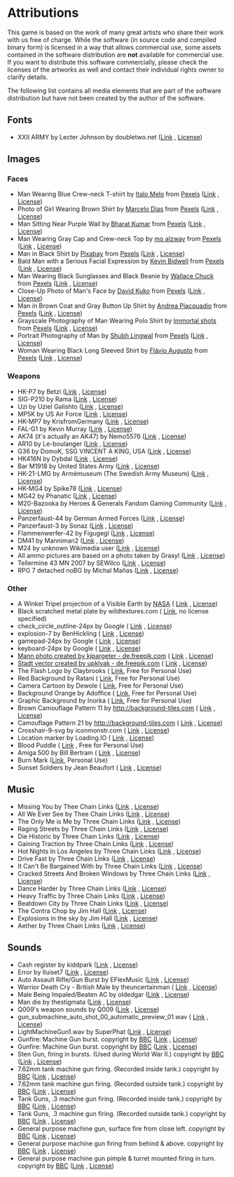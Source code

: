 # Attributions

This game is based on the work of many great artists who share their work with us free of charge. While the software (in
source code and compiled binary form) is licensed in a way that allows commercial use, some assets contained in the
software distribution are **not** available for commercial use. If you want to distribute this software commercially,
please check the licenses of the artworks as well and contact their individual rights owner to clarify details.

The following list contains all media elements that are part of the software distribution but have not been created by
the author of the software.

## Fonts

* XXII ARMY by Lecter Johnson by doubletwo.net ([Link](https://fontsbytes.com/x/xxii-army/)
  , [License](https://github.com/huddeldaddel/retro-carnage/blob/master/public/fonts/XXII-Dirty-Army-Eula.txt))

## Images

### Faces

* Man Wearing Blue Crew-neck T-shirt
  by [Italo Melo](https://www.pexels.com/@italo-melo-881954?utm_content=attributionCopyText&utm_medium=referral&utm_source=pexels)
  from [Pexels](https://www.pexels.com/photo/man-wearing-blue-crew-neck-t-shirt-2379005/?utm_content=attributionCopyText&utm_medium=referral&utm_source=pexels) ([Link](https://www.pexels.com/photo/man-wearing-blue-crew-neck-t-shirt-2379005/)
  , [License](https://www.pexels.com/photo-license/))
* Photo of Girl Wearing Brown Shirt
  by [Marcelo Dias](https://www.pexels.com/@marcelodias?utm_content=attributionCopyText&utm_medium=referral&utm_source=pexels)
  from [Pexels](https://www.pexels.com/photo/man-wearing-blue-crew-neck-t-shirt-2379005/?utm_content=attributionCopyText&utm_medium=referral&utm_source=pexels) ([Link](https://www.pexels.com/photo/photo-of-girl-wearing-brown-shirt-2104252/)
  , [License](https://www.pexels.com/photo-license/))
* Man Sitting Near Purple Wall
  by [Bharat Kumar](https://www.pexels.com/@bharatkuiper?utm_content=attributionCopyText&amp;utm_medium=referral&amp;utm_source=pexels)
  from [Pexels](https://www.pexels.com/photo/man-wearing-blue-crew-neck-t-shirt-2379005/?utm_content=attributionCopyText&amp;utm_medium=referral&amp;utm_source=pexels) ([Link](https://www.pexels.com/photo/man-sitting-near-purple-wall-2232981/)
  , [License](https://www.pexels.com/photo-license/))
* Man Wearing Gray Cap and Crew-neck Top
  by [mo alzway](https://www.pexels.com/@zway?utm_content=attributionCopyText&utm_medium=referral&utm_source=pexels)
  from [Pexels](https://www.pexels.com/photo/man-wearing-blue-crew-neck-t-shirt-2379005/?utm_content=attributionCopyText&utm_medium=referral&utm_source=pexels) ([Link](https://www.pexels.com/photo/angry-beard-blur-close-up-542282/)
  , [License](https://www.pexels.com/photo-license/))
* Man in Black Shirt by [Pixabay](https://www.pexels.com/@pixabay)
  from [Pexels](https://www.pexels.com/photo/man-wearing-blue-crew-neck-t-shirt-2379005/?utm_content=attributionCopyText&utm_medium=referral&utm_source=pexels) ([Link](https://www.pexels.com/photo/man-in-black-shirt-35065/)
  , [License](https://www.pexels.com/creative-commons-images/))
* Bald Man with a Serious Facial Expression
  by [Kevin Bidwell](https://www.pexels.com/@kevinbidwell?utm_content=attributionCopyText&utm_medium=referral&utm_source=pexels)
  from [Pexels](https://www.pexels.com/photo/man-wearing-blue-crew-neck-t-shirt-2379005/?utm_content=attributionCopyText&utm_medium=referral&utm_source=pexels) ([Link](https://www.pexels.com/photo/bald-man-with-a-serious-facial-expression-2380794/)
  , [License](https://www.pexels.com/photo-license/))
* Man Wearing Black Sunglasses and Black Beanie
  by [Wallace Chuck](https://www.pexels.com/@chuck?utm_content=attributionCopyText&utm_medium=referral&utm_source=pexels)
  from [Pexels](https://www.pexels.com/photo/man-wearing-blue-crew-neck-t-shirt-2379005/?utm_content=attributionCopyText&utm_medium=referral&utm_source=pexels) ([Link](https://www.pexels.com/photo/man-wearing-black-sunglasses-and-black-beanie-3984958/)
  , [License](https://www.pexels.com/photo-license/))
* Close-Up Photo of Man's Face
  by [David Kuko](https://www.pexels.com/@david-kuko-965630?utm_content=attributionCopyText&utm_medium=referral&utm_source=pexels)
  from [Pexels](https://www.pexels.com/photo/man-wearing-blue-crew-neck-t-shirt-2379005/?utm_content=attributionCopyText&utm_medium=referral&utm_source=pexels) ([Link](https://www.pexels.com/photo/close-up-photo-of-man-s-face-2743754/)
  , [License](https://www.pexels.com/photo-license/))
* Man in Brown Coat and Gray Button Up Shirt
  by [Andrea Piacquadio](https://www.pexels.com/@olly?utm_content=attributionCopyText&utm_medium=referral&utm_source=pexels)
  from [Pexels](https://www.pexels.com/photo/man-wearing-blue-crew-neck-t-shirt-2379005/?utm_content=attributionCopyText&utm_medium=referral&utm_source=pexels) ([Link](https://www.pexels.com/photo/man-in-brown-coat-and-gray-button-up-shirt-3785074/)
  , [License](https://www.pexels.com/photo-license/))
* Grayscale Photography of Man Wearing Polo Shirt
  by [Immortal shots](https://www.pexels.com/@deathless?utm_content=attributionCopyText&utm_medium=referral&utm_source=pexels)
  from [Pexels](https://www.pexels.com/photo/man-wearing-blue-crew-neck-t-shirt-2379005/?utm_content=attributionCopyText&utm_medium=referral&utm_source=pexels) ([Link](https://www.pexels.com/photo/adult-aged-black-and-white-close-up-1146603/)
  , [License](https://www.pexels.com/photo-license/))
* Portrait Photography of Man
  by [Shubh Lingwal](https://www.pexels.com/@mrweird0?utm_content=attributionCopyText&utm_medium=referral&utm_source=pexels)
  from [Pexels](https://www.pexels.com/photo/man-wearing-blue-crew-neck-t-shirt-2379005/?utm_content=attributionCopyText&utm_medium=referral&utm_source=pexels) ([Link](https://www.pexels.com/photo/adult-aged-beard-elder-1154059/)
  , [License](https://www.pexels.com/photo-license/))
* Woman Wearing Black Long Sleeved Shirt
  by [Flávio Augusto](https://www.pexels.com/@flavio-augusto-918711?utm_content=attributionCopyText&utm_medium=referral&utm_source=pexels)
  from [Pexels](https://www.pexels.com/photo/man-wearing-blue-crew-neck-t-shirt-2379005/?utm_content=attributionCopyText&utm_medium=referral&utm_source=pexels) ([Link](https://www.pexels.com/photo/woman-wearing-black-long-sleeved-shirt-1832959/)
  , [License](https://www.pexels.com/photo-license/))

### Weapons

* HK-P7 by Betzi ([Link](https://commons.wikimedia.org/wiki/File:HK-P7.jpg)
  , [License](https://creativecommons.org/licenses/by-sa/3.0/deed.en))
* SIG-P210 by Rama ([Link](https://commons.wikimedia.org/wiki/File:SIG_P210_IMG_6829-30_P2_noBG.png)
  , [License](https://creativecommons.org/licenses/by-sa/2.0/fr/deed.de))
* Uzi by Uziel Galishto ([Link](https://commons.wikimedia.org/wiki/File:Uzi_of_the_israeli_armed_forces_noBG.png)
  , [License](https://creativecommons.org/licenses/by-sa/3.0/deed.de))
* MP5K by US Air Force ([Link](https://commons.wikimedia.org/wiki/File:MP5K_Submachine_Gun_(7414624602)_noBG.png)
  , [License](https://creativecommons.org/licenses/by-sa/4.0/deed.de))
* HK-MP7 by KrisfromGermany ([Link](https://commons.wikimedia.org/wiki/File:HK_MP7_Bundeswehr_noBG.png)
  , [License](https://creativecommons.org/licenses/by-sa/4.0/deed.de))
* FAL-G1 by Kevin Murray ([Link](https://commons.wikimedia.org/wiki/File:German_FAL-G1_noBG.png)
  , [License](https://creativecommons.org/licenses/by-sa/3.0/deed.de))
* AK74 (it's actually an AK47) by Nemo5576 ([Link](https://commons.wikimedia.org/wiki/File:AK-47_type_II_noBG.png)
  , [License](https://creativecommons.org/licenses/by-sa/4.0/deed.en))
* AR10 by Le-boulanger ([Link](https://commons.wikimedia.org/wiki/File:AR10_Armalite_vue_d%27ensemble_noBG.jpg)
  , [License](https://creativecommons.org/licenses/by-sa/4.0/deed.de))
* G36 by DomoK, SSG VINCENT A KING, USA ([Link](https://commons.wikimedia.org/wiki/File:Gewehr_G36_noBG.png)
  , [License](https://creativecommons.org/licenses/by-sa/4.0/deed.de))
* HK416N by Dybdal ([Link](https://commons.wikimedia.org/wiki/File:HK416N.png)
  , [License](https://creativecommons.org/licenses/by-sa/2.0/deed.de))
* Bar M1918 by United States Army ([Link](https://commons.wikimedia.org/wiki/File:Army_Heritage_Museum_B.A.R..png)
  , [License](https://en.wikipedia.org/wiki/public_domain))
* HK-21-LMG by Armémuseum (The Swedish Army
  Museum) ([Link](https://commons.wikimedia.org/wiki/File:HK_21_LMG_Left_and_Right_noBG.png)
  , [License](https://creativecommons.org/licenses/by-sa/4.0/deed.de))
* HK-MG4 by Spike78 ([Link](https://commons.wikimedia.org/wiki/File:HK_MG4_01_noBG.png)
  , [License](https://creativecommons.org/licenses/by-sa/4.0/deed.de))
* MG42 by Phanatic ([Link](https://commons.wikimedia.org/wiki/File:MG42_1_noBG.jpg)
  , [License](https://creativecommons.org/licenses/by-sa/4.0/deed.de))
* M20-Bazooka by Heroes & Generals Fandom Gaming Community ([Link](https://heroesandgenerals.gamepedia.com/Bazooka_M9A1)
  , [License](https://creativecommons.org/licenses/by-nc-sa/3.0/))
* Panzerfaust-44 by German Armed Forces ([Link](https://commons.wikimedia.org/wiki/File:Leichte_Panzerfaust_44_noBG.png)
  , [License](https://creativecommons.org/licenses/by-sa/4.0/deed.de))
* Panzerfaust-3 by Sonaz ([Link](https://commons.wikimedia.org/wiki/File:Panzerfaust3_noBG.png)
  , [License](https://creativecommons.org/licenses/by-sa/3.0/deed.de))
* Flammenwerfer-42 by Figugegl ([Link](https://commons.wikimedia.org/wiki/File:Flammenwerfer_42_55_W%2BF.jpg)
  , [License](https://creativecommons.org/licenses/by-sa/4.0/deed.en))
* DM41 by Manniman2 ([Link](https://commons.wikimedia.org/wiki/File:DM41_4_noBG.png)
  , [License](https://creativecommons.org/licenses/by-sa/4.0/deed.de))
* M24 by unknown Wikimedia user ([Link](https://commons.wikimedia.org/wiki/File:M24_1_noBG.png)
  , [License](https://creativecommons.org/licenses/by-sa/4.0/deed.de))
* All ammo pictures are based on a photo taken by
  Grasyl ([Link](https://commons.wikimedia.org/wiki/File:Big_caliber_cartridge_comparison_v3_-_.22lr,_9x18mm,_9x19mm,_7.62x25mm,_.40_S%26W,_10mm_Auto,_.45_ACP,_.454_Casull,_.30_Carbine,_4.6mm_HK,_5.56x45mm_NATO,_5.45x39mm,_7.62x39mm,_7.62x51mm,_7.62x45mmR,_.303,_7.92x57mm,_.30-06.jpg)
  , [License](https://creativecommons.org/licenses/by-sa/4.0/deed.de))
* Tellermine 43 MN 2007 by
  SEWilco ([Link](https://de.wikipedia.org/wiki/Tellermine_43#/media/Datei:Tellermine_43_MN_2007.JPG)
  , [License](http://creativecommons.org/licenses/by-sa/3.0/))
* RPG 7 detached noBG by Michal Maňas ([Link](https://commons.wikimedia.org/wiki/File:RPG_7_detached_noBG.jpg)
  , [License](https://creativecommons.org/licenses/by-sa/2.5/deed.en))

### Other

* A Winkel Tripel projection of a Visible Earth by [NASA](https://www.nasa.gov/) (
  [Link](https://commons.wikimedia.org/wiki/File:Winkel-tripel-projection.jpg)
  , [License](https://en.wikipedia.org/wiki/public_domain))
* Black scratched metal plate by wildtextures.com (
  [Link](https://www.wildtextures.com/free-textures/black-scratched-metal-plate/), no license specified)
* check_circle_outline-24px by Google (
  [Link](https://material.io/resources/icons/?icon=check_circle_outline&style=baseline)
  , [License](https://www.apache.org/licenses/LICENSE-2.0.html))
* explosion-7 by BenHickling (
  [Link](https://opengameart.org/content/explosion-7)
  , [License](https://creativecommons.org/publicdomain/zero/1.0/))
* gamepad-24px by Google (
  [Link](https://material.io/resources/icons/?icon=gamepad&style=baseline)
  , [License](https://www.apache.org/licenses/LICENSE-2.0.html))
* keyboard-24px by Google (
  [Link](https://material.io/resources/icons/?icon=keyboard&style=baseline)
  , [License](https://www.apache.org/licenses/LICENSE-2.0.html))
* [Mann photo created by kjpargeter - de.freepik.com](https://de.freepik.com/fotos/mann) (
  [Link](https://de.freepik.com/fotos-kostenlos/soldat-zu-fuss-silhouette_879706.htm)
  , [License](https://de.freepik.com/profile/license/pdf/879706?lang=en))
* [Stadt vector created by upklyak - de.freepik.com](https://de.freepik.com/vektoren/stadt) (
  [Link](https://de.freepik.com/vektoren-kostenlos/stadt-im-feuer-krieg-zerstoeren-brennende-kaputte-gebaeude_9750004.htm)
  , [License](https://de.freepik.com/profile/license/pdf/879706?lang=en))
* The Flash Logo by Claybrooks (
  [Link](https://www.cleanpng.com/png-muzzle-flash-desktop-wallpaper-portable-network-gr-7014651/), Free for Personal
  Use)
* Red Background by Ratani (
  [Link](https://www.cleanpng.com/png-encapsulated-postscript-2080422/), Free for Personal Use)
* Camera Cartoon by Dewole (
  [Link](https://www.cleanpng.com/png-muzzle-flash-clip-art-the-flash-2406834/), Free for Personal Use)
* Background Orange by Adoffice (
  [Link](https://www.cleanpng.com/png-muzzle-flash-gunshot-clip-art-arvores-3379867/), Free for Personal Use)
* Graphic Background by Inorka (
  [Link](https://www.cleanpng.com/png-muzzle-flash-clip-art-4336582/), Free for Personal Use)
* Brown Camouflage Pattern 11 by http://background-tiles.com (
  [Link](https://background-tiles.com/overview/yellow/1011.php)
  , [License](https://background-tiles.com/terms.pdf))
* Camouflage Pattern 21 by http://background-tiles.com (
  [Link](https://background-tiles.com/overview/mixed-colors/1021.php)
  , [License](https://background-tiles.com/terms.pdf))
* Crosshair-9-svg by iconmonstr.com (
  [Link](https://iconmonstr.com/crosshair-9-svg/)
  , [License](https://iconmonstr.com/license/))
* Location marker by Loading.IO (
  [Link](https://loading.io/spinner/dual-ring/-disqus-ring-donut-rotate)
  , [License](https://loading.io/license/#free-license))
* Blood Puddle (
  [Link](https://www.nicepng.com/ourpic/u2q8t4i1q8i1o0y3_blood-pool-transparent-png-clip-art-freeuse-download/#)
  , Free for Personal Use)
* Amiga 500 by Bill Bertram (
  [Link](https://commons.wikimedia.org/wiki/File:Leander_Amiga500.jpg)
  , [License](https://creativecommons.org/licenses/by-sa/2.5/deed.en))
* Burn Mark ([Link](https://pngio.com/images/png-a654622.html), Personal Use)
* Sunset Soldiers by Jean Beaufort (
  [Link](https://www.publicdomainpictures.net/en/view-image.php?image=224388&picture=sunset-soldiers)
  , [License](http://creativecommons.org/publicdomain/zero/1.0/))

## Music

* Missing You by Thee Chain Links ([Link](https://soundcloud.com/beardmont/missing-you)
  , [License](http://creativecommons.org/licenses/by/3.0/))
* All We Ever See by Thee Chain Links ([Link](https://soundcloud.com/beardmont/all-we-ever-see-of-stars)
  , [License](http://creativecommons.org/licenses/by/3.0/))
* The Only Me is Me by Three Chain Links ([Link](https://soundcloud.com/beardmont/the-only-me-is-me)
  , [License](http://creativecommons.org/licenses/by/3.0/))
* Raging Streets by Three Chain Links ([Link](https://soundcloud.com/beardmont/raging-streets)
  , [License](http://creativecommons.org/licenses/by/3.0/))
* Die Historic by Three Chain Links ([Link](https://soundcloud.com/beardmont/die-historic)
  , [License](http://creativecommons.org/licenses/by/3.0/))
* Gaining Traction by Three Chain Links ([Link](https://soundcloud.com/beardmont/gaining-traction)
  , [License](http://creativecommons.org/licenses/by/3.0/))
* Hot Nights In Los Angeles by Three Chain Links ([Link](https://soundcloud.com/beardmont/hot-nights-in-los-angeles)
  , [License](http://creativecommons.org/licenses/by/3.0/))
* Drive Fast by Three Chain Links ([Link](https://soundcloud.com/beardmont/three-chain-links-the-5)
  , [License](http://creativecommons.org/licenses/by-sa/3.0/))
* It Can't Be Bargained With by Three Chain Links ([Link](https://soundcloud.com/beardmont/three-chain-links-the-2)
  , [License](http://creativecommons.org/licenses/by-sa/3.0/))
* Cracked Streets And Broken Windows by Three Chain
  Links ([Link](https://soundcloud.com/beardmont/three-chain-links-the-1)
  , [License](http://creativecommons.org/licenses/by-sa/3.0/))
* Dance Harder by Three Chain Links ([Link](https://soundcloud.com/beardmont/three-chain-links-the)
  , [License](http://creativecommons.org/licenses/by-sa/3.0/))
* Heavy Traffic by Three Chain Links ([Link](https://soundcloud.com/beardmont/three-chain-links-the-happiest)
  , [License](http://creativecommons.org/licenses/by-sa/3.0/))
* Beatdown City by Three Chain Links ([Link](https://soundcloud.com/beardmont/beatdown-city)
  , [License](http://creativecommons.org/licenses/by/3.0/))
* The Contra Chop by Jim Hall ([Link](https://freemusicarchive.org/music/jim-hall)
  , [License](https://creativecommons.org/licenses/by/4.0))
* Explosions in the sky by Jim Hall ([Link](https://freemusicarchive.org/music/jim-hall)
  , [License](https://creativecommons.org/licenses/by/4.0))
* Aether by Three Chain Links ([Link](https://freemusicarchive.org/music/Three_Chain_Links)
  , [License](https://creativecommons.org/licenses/by/4.0))

## Sounds

* Cash register by kiddpark ([Link](https://freesound.org/people/kiddpark/sounds/201159/)
  , [License](http://creativecommons.org/licenses/by/3.0/))
* Error by lluiset7 ([Link](https://freesound.org/people/lluiset7/sounds/141334/)
  , [License](http://creativecommons.org/publicdomain/zero/1.0/))
* Auto Assault Rifle/Gun Burst by EFlexMusic ([Link](https://freesound.org/people/EFlexMusic/sounds/393671/)
  , [License](http://creativecommons.org/licenses/by-nc/3.0/))
* Warrior Death Cry - British Male by theuncertainman (
  [Link](https://freesound.org/people/theuncertainman/sounds/417539/)
  , [License](http://creativecommons.org/licenses/by/3.0/))
* Male Being Impaled/Beaten AC by oldedgar ([Link](https://freesound.org/people/oldedgar/sounds/131710/)
  , [License](http://creativecommons.org/publicdomain/zero/1.0/))
* Man die by thestigmata ([Link](https://freesound.org/people/thestigmata/sounds/202037/)
  , [License](http://creativecommons.org/licenses/by-nc/3.0/))
* Q009's weapon sounds by Q009 ([Link](https://opengameart.org/content/q009s-weapon-sounds)
  , [License](https://creativecommons.org/licenses/by-sa/3.0/))
* gun_submachine_auto_shot_00_automatic_preview_01.wav (
  [Link](https://gamesounds.xyz/?dir=Sonniss.com%20-%20GDC%202017%20-%20Game%20Audio%20Bundle/Gamemaster%20Audio%20-%20%20Gun%20Sound%20Pack)
  , [License](https://gamesounds.xyz/Sonniss.com%20-%20GDC%202017%20-%20Game%20Audio%20Bundle/README.txt))
* LightMachineGun1.wav by SuperPhat ([Link](https://freesound.org/people/SuperPhat/sounds/417688/)
  , [License](http://creativecommons.org/publicdomain/zero/1.0/))
* Gunfire: Machine Gun burst. copyright
  by [BBC](http://www.bbc.co.uk) ([Link](http://bbcsfx.acropolis.org.uk/07027158#id)
  , [License](https://github.com/bbcarchdev/Remarc/blob/master/doc/2016.09.27_RemArc_Content%20licence_Terms%20of%20Use_final.pdf))
* Gunfire: Machine Gun burst. copyright
  by [BBC](http://www.bbc.co.uk) ([Link](http://bbcsfx.acropolis.org.uk/07027159#id)
  , [License](https://github.com/bbcarchdev/Remarc/blob/master/doc/2016.09.27_RemArc_Content%20licence_Terms%20of%20Use_final.pdf))
* Sten Gun, firing in bursts. (Used during World War II.) copyright
  by [BBC](http://www.bbc.co.uk) ([Link](http://bbcsfx.acropolis.org.uk/07034205#id)
  , [License](https://github.com/bbcarchdev/Remarc/blob/master/doc/2016.09.27_RemArc_Content%20licence_Terms%20of%20Use_final.pdf))
* 7.62mm tank machine gun firing. (Recorded inside tank.) copyright
  by [BBC](http://www.bbc.co.uk) ([Link](http://bbcsfx.acropolis.org.uk/07034209#id)
  , [License](https://github.com/bbcarchdev/Remarc/blob/master/doc/2016.09.27_RemArc_Content%20licence_Terms%20of%20Use_final.pdf))
* 7.62mm tank machine gun firing. (Recorded outside tank.) copyright
  by [BBC](http://www.bbc.co.uk) ([Link](http://bbcsfx.acropolis.org.uk/07034210#id)
  , [License](https://github.com/bbcarchdev/Remarc/blob/master/doc/2016.09.27_RemArc_Content%20licence_Terms%20of%20Use_final.pdf))
* Tank Guns, .3 machine gun firing. (Recorded inside tank.) copyright
  by [BBC](http://www.bbc.co.uk) ([Link](http://bbcsfx.acropolis.org.uk/07034215#id)
  , [License](https://github.com/bbcarchdev/Remarc/blob/master/doc/2016.09.27_RemArc_Content%20licence_Terms%20of%20Use_final.pdf))
* Tank Guns, .3 machine gun firing. (Recorded outside tank.) copyright
  by [BBC](http://www.bbc.co.uk) ([Link](http://bbcsfx.acropolis.org.uk/07034216#id)
  , [License](https://github.com/bbcarchdev/Remarc/blob/master/doc/2016.09.27_RemArc_Content%20licence_Terms%20of%20Use_final.pdf))
* General purpose machine gun, surface fire from close left. copyright
  by [BBC](http://www.bbc.co.uk) ([Link](http://bbcsfx.acropolis.org.uk/07043188#id)
  , [License](https://github.com/bbcarchdev/Remarc/blob/master/doc/2016.09.27_RemArc_Content%20licence_Terms%20of%20Use_final.pdf))
* General purpose machine gun firing from behind & above. copyright
  by [BBC](http://www.bbc.co.uk) ([Link](http://bbcsfx.acropolis.org.uk/07043191#id)
  , [License](https://github.com/bbcarchdev/Remarc/blob/master/doc/2016.09.27_RemArc_Content%20licence_Terms%20of%20Use_final.pdf))
* General purpose machine gun pimple & turret mounted firing in turn. copyright
  by [BBC](http://www.bbc.co.uk) ([Link](http://bbcsfx.acropolis.org.uk/07043192#id)
  , [License](https://github.com/bbcarchdev/Remarc/blob/master/doc/2016.09.27_RemArc_Content%20licence_Terms%20of%20Use_final.pdf))
